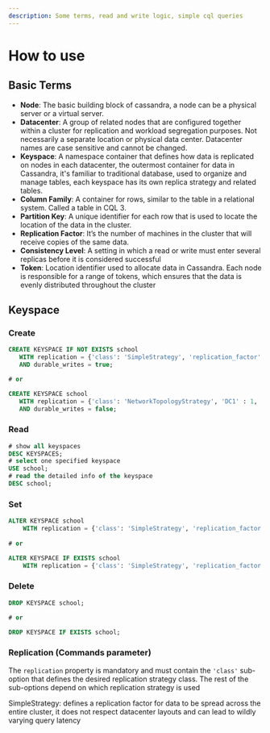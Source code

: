 ```yaml
---
description: Some terms, read and write logic, simple cql queries
---
```


# How to use

## Basic Terms

* **Node**: The basic building block of cassandra, a node can be a physical server or a virtual server.
* **Datacenter**:  A group of related nodes that are configured together within a cluster for replication and workload segregation purposes. Not necessarily a separate location or physical data center. Datacenter names are case sensitive and cannot be changed.
* **Keyspace**: A namespace container that defines how data is replicated on nodes in each datacenter, the outermost container for data in Cassandra, it's familiar to traditional database, used to organize and manage tables, each keyspace has its own replica strategy and related tables.
* **Column Family**: A container for rows, similar to the table in a relational system. Called a table in CQL 3.
* **Partition Key**: A unique identifier for each row that is used to locate the location of the data in the cluster.
* **Replication Factor**: It’s the number of machines in the cluster that will receive copies of the same data.
* **Consistency Level**: A setting in which a read or write must enter several replicas before it is considered successful
* **Token**: Location identifier used to allocate data in Cassandra. Each node is responsible for a range of tokens, which ensures that the data is evenly distributed throughout the cluster

## Keyspace

### Create

```sql
CREATE KEYSPACE IF NOT EXISTS school 
   WITH replication = {'class': 'SimpleStrategy', 'replication_factor': '3'}  
   AND durable_writes = true;

# or

CREATE KEYSPACE school
   WITH replication = {'class': 'NetworkTopologyStrategy', 'DC1' : 1, 'DC2' : 3}
   AND durable_writes = false;
```

### Read

```sql
# show all keyspaces
DESC KEYSPACES;
# select one specified keyspace
USE school;
# read the detailed info of the keyspace
DESC school;
```

### Set

```sql
ALTER KEYSPACE school
    WITH replication = {'class': 'SimpleStrategy', 'replication_factor' : 4};
    
# or

ALTER KEYSPACE IF EXISTS school
    WITH replication = {'class': 'SimpleStrategy', 'replication_factor' : 4};
```

### Delete

```sql
DROP KEYSPACE school;

# or

DROP KEYSPACE IF EXISTS school;
```

### Replication (Commands parameter)

The `replication` property is mandatory and must contain the `'class'` sub-option that defines the desired replication strategy class. The rest of the sub-options depend on which replication strategy is used

SimpleStrategy: defines a replication factor for data to be spread across the entire cluster, it does not respect datacenter layouts and can lead to wildly varying query latency

